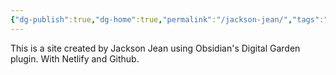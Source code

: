 ```yaml
---
{"dg-publish":true,"dg-home":true,"permalink":"/jackson-jean/","tags":"gardenEntry","dgPassFrontmatter":true}
---
```



This is a site created by Jackson Jean using Obsidian's Digital Garden plugin.
With Netlify and Github.